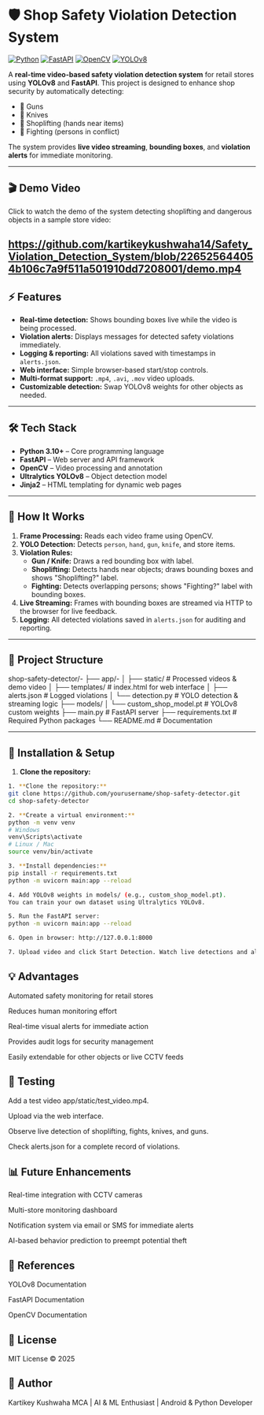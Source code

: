 # 🛡️ Shop Safety Violation Detection System

[![Python](https://img.shields.io/badge/Python-3.10+-blue)](https://www.python.org/)
[![FastAPI](https://img.shields.io/badge/FastAPI-0.95-green)](https://fastapi.tiangolo.com/)
[![OpenCV](https://img.shields.io/badge/OpenCV-4.8+-orange)](https://opencv.org/)
[![YOLOv8](https://img.shields.io/badge/YOLOv8-Ultralytics-red)](https://docs.ultralytics.com/)

A **real-time video-based safety violation detection system** for retail stores using **YOLOv8** and **FastAPI**. This project is designed to enhance shop security by automatically detecting:

- 🔫 Guns  
- 🔪 Knives  
- 🛒 Shoplifting (hands near items)  
- 🤼 Fighting (persons in conflict)

The system provides **live video streaming**, **bounding boxes**, and **violation alerts** for immediate monitoring.

---

## 🎬 Demo Video

Click to watch the demo of the system detecting shoplifting and dangerous objects in a sample store video:


https://github.com/kartikeykushwaha14/Safety_Violation_Detection_System/blob/226525644054b106c7a9f511a501910dd7208001/demo.mp4
---

## ⚡ Features

- **Real-time detection:** Shows bounding boxes live while the video is being processed.  
- **Violation alerts:** Displays messages for detected safety violations immediately.  
- **Logging & reporting:** All violations saved with timestamps in `alerts.json`.  
- **Web interface:** Simple browser-based start/stop controls.  
- **Multi-format support:** `.mp4`, `.avi`, `.mov` video uploads.  
- **Customizable detection:** Swap YOLOv8 weights for other objects as needed.

---

## 🛠️ Tech Stack

- **Python 3.10+** – Core programming language  
- **FastAPI** – Web server and API framework  
- **OpenCV** – Video processing and annotation  
- **Ultralytics YOLOv8** – Object detection model  
- **Jinja2** – HTML templating for dynamic web pages  

---

## 📐 How It Works

1. **Frame Processing:** Reads each video frame using OpenCV.  
2. **YOLO Detection:** Detects `person`, `hand`, `gun`, `knife`, and store items.  
3. **Violation Rules:**
   - **Gun / Knife:** Draws a red bounding box with label.  
   - **Shoplifting:** Detects hands near objects; draws bounding boxes and shows "Shoplifting?" label.  
   - **Fighting:** Detects overlapping persons; shows "Fighting?" label with bounding boxes.  
4. **Live Streaming:** Frames with bounding boxes are streamed via HTTP to the browser for live feedback.  
5. **Logging:** All detected violations saved in `alerts.json` for auditing and reporting.  

---

## 📂 Project Structure

shop-safety-detector/- 
├── app/- 
│ ├── static/ # Processed videos & demo video
│ ├── templates/ # index.html for web interface
│ ├── alerts.json # Logged violations
│ └── detection.py # YOLO detection & streaming logic
├── models/
│ └── custom_shop_model.pt # YOLOv8 custom weights
├── main.py # FastAPI server
├── requirements.txt # Required Python packages
└── README.md # Documentation


---

## 🚀 Installation & Setup

1. **Clone the repository:**
```bash
1. **Clone the repository:**
git clone https://github.com/yourusername/shop-safety-detector.git
cd shop-safety-detector

2. **Create a virtual environment:**
python -m venv venv
# Windows
venv\Scripts\activate
# Linux / Mac
source venv/bin/activate

3. **Install dependencies:**
pip install -r requirements.txt
python -m uvicorn main:app --reload

4. Add YOLOv8 weights in models/ (e.g., custom_shop_model.pt).
You can train your own dataset using Ultralytics YOLOv8.

5. Run the FastAPI server:
python -m uvicorn main:app --reload

6. Open in browser: http://127.0.0.1:8000

7. Upload video and click Start Detection. Watch live detections and alerts.

```

## 💡 Advantages

Automated safety monitoring for retail stores

Reduces human monitoring effort

Real-time visual alerts for immediate action

Provides audit logs for security management

Easily extendable for other objects or live CCTV feeds

## 🧪 Testing

Add a test video app/static/test_video.mp4.

Upload via the web interface.

Observe live detection of shoplifting, fights, knives, and guns.

Check alerts.json for a complete record of violations.

## 📊 Future Enhancements

Real-time integration with CCTV cameras

Multi-store monitoring dashboard

Notification system via email or SMS for immediate alerts

AI-based behavior prediction to preempt potential theft

## 🔗 References

YOLOv8 Documentation

FastAPI Documentation

OpenCV Documentation

## 📄 License

MIT License © 2025

## 👤 Author

Kartikey Kushwaha
MCA | AI & ML Enthusiast | Android & Python Developer

